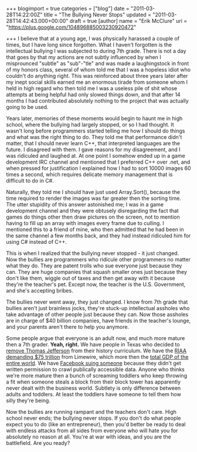 +++
blogimport = true
categories = ["blog"]
date = "2011-03-28T14:22:00Z"
title = "The Bullying Never Stops"
updated = "2011-03-28T14:42:43.000+00:00"
draft = true
[author]
name = "Erik McClure"
uri = "https://plus.google.com/104896885003230920472"

+++
I believe that at a young age, I was physically harassed a couple of times, but I have long since forgotten. What I haven't forgotten is the intellectual bullying I was subjected to during 7th grade. There is not a day that goes by that my actions are not subtly influenced by when I misprounced "subtle" as "sub"-"tle" and was made a laughingstock in front of my honors class, several of whom told me that I was a hopeless idiot who couldn't do anything right. This was reinforced about three years later after my inept social skills earned me an enormous tirade from someone whom I held in high regard who then told me I was a useless pile of shit whose attempts at being helpful had only slowed things down, and that after 14 months I had contributed absolutely nothing to the project that was actually going to be used.

Years later, memories of these moments would begin to haunt me in high school, where the bullying had largely stopped, or so I had thought. It wasn't long before programmers started telling me how I should do things and what was the right thing to do. They told me that performance didn't matter, that I should never learn C++, that interpreted languages are the future. I disagreed with them. I gave reasons for my disagreement, and I was ridiculed and laughed at. At one point I somehow ended up in a game development IRC channel and mentioned that I preferred C++ over .net, and when pressed for justification I explained how I had to sort 10000 images 60 times a second, which requires delicate memory management that is difficult to do in C#.

Naturally, they told me I should have just used Array.Sort(), because the time required to render the images was far greater then the sorting time. The utter stupidity of this answer astonished me; I was in a game development channel and they were obtusely disregarding the fact that games do things other then draw pictures on the screen, not to mention having to fill up an array with images every frame due to culling. I mentioned this to a friend of mine, who then admitted that he had been in the same channel a few months back, and they had instead ridiculed him for using C# instead of C++.

This is when I realized that the bullying never stopped - it just changed. Now the bullies are programmers who ridicule other programmers no matter what they do. They are patent trolls who sue everyone just because they can. They are huge companies that squash smaller ones just because they don't like them, wiggle out of taxes and then get away with it because they're the teacher's pet. Except now, the teacher is the U.S. Government, and she's accepting bribes.

The bullies never went away, they just changed. I know from 7th grade that bullies aren't just brainless jocks, they're stuck-up intellectual assholes who take advantage of other people just because they can. Now those assholes are in charge of $40 billion companies, have friends in the teacher's lounge, and your parents aren't there to help you anymore.

Some people argue that everyone is an adult now, and much more mature then a 7th grader. **Yeah, right.** We have people in Texas who decided to [remove Thomas Jefferson](http://www.aolnews.com/2010/03/12/texas-removes-thomas-jefferson-from-teaching-standard/) from their history curriculum. We have the [RIAA demanding $75 trillion](http://www.pcworld.com/article/223431/riaa_thinks_limewire_owes_75_trillion_in_damages.html) from Limewire, which more then the [total GDP of the entire world](https://encrypted.google.com/search?hl=en&biw=1400&bih=892&q=world+GDP&aq=f&aqi=g10&aql=&oq=). We have [Facebook suing someone](http://petewarden.typepad.com/searchbrowser/2010/04/how-i-got-sued-by-facebook.html) because they didn't get written permission to crawl publically accessible data. Anyone who thinks we're more mature then a bunch of screaming toddlers who keep throwing a fit when someone steals a block from their block tower has apparently never dealt with the business world. Subtlety is only difference between adults and toddlers. At least the toddlers have someone to tell them how silly they're being.

Now the bullies are running rampant and the teachers don't care. High school never ends; the bullying never stops. If you don't do what people expect you to do (like an entrepreneur), then you'd better be ready to deal with endless attacks from all sides from everyone who will hate you for absolutely no reason at all. You're at war with ideas, and you are the battlefield. Are you ready?
